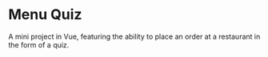 # **Menu Quiz**
A mini project in Vue, featuring the ability to place an order at a restaurant in the form of a quiz.
